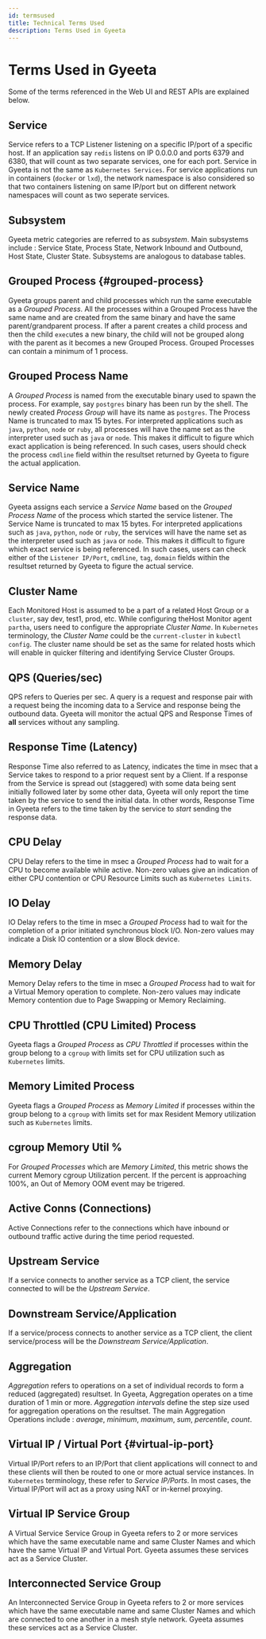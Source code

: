 ```yaml
---
id: termsused
title: Technical Terms Used
description: Terms Used in Gyeeta
---
```


# Terms Used in Gyeeta

Some of the terms referenced in the Web UI and REST APIs are explained below. 

<div class="card-demo">

<div class="card">
<div class="card__header">

## Service

</div>

<div class="card__body">
<p>
Service refers to a TCP Listener listening on a specific IP/port of a specific host. If an application say <code>redis</code> listens on IP 0.0.0.0 and ports 6379 and 6380, that will count as two separate services, one for each port. Service in Gyeeta is not the same as <code>Kubernetes Services</code>. For service applications run in containers (<code>docker</code> or <code>lxd</code>), the network namespace is also considered so that two containers listening on same IP/port but on different network namespaces will count as two seperate services.
</p>
</div>
</div>
<div style={{ marginTop : 20 }}> </div>

<div class="card">
<div class="card__header">

## Subsystem

</div>

<div class="card__body">
<p>
Gyeeta metric categories are referred to as <i>subsystem</i>. Main subsystems include : Service State, Process State, Network Inbound and Outbound, Host State, Cluster State. Subsystems are analogous to database tables.
</p>
</div>
</div>
<div style={{ marginTop : 20 }}> </div>

<div class="card">
<div class="card__header">

## Grouped Process {#grouped-process}

</div>

<div class="card__body">
<p>
Gyeeta groups parent and child processes which run the same executable as a <i>Grouped Process</i>. All the processes within a Grouped Process have the same name and are created from the same binary and have the same parent/grandparent process. If after a parent creates a child process and then the child <code>exec</code>utes a new binary, the child will not be grouped along with the parent as it becomes a new Grouped Process. Grouped Processes can contain a minimum of 1 process.
</p>
</div>
</div>
<div style={{ marginTop : 20 }}> </div>

<div class="card">
<div class="card__header">

## Grouped Process Name

</div>

<div class="card__body">
<p>
A <i>Grouped Process</i> is named from the executable binary used to spawn the process. For example, say <code>postgres</code> binary has been run by the shell. The newly created <i>Process Group</i> will have its name as <code>postgres</code>. The Process Name is truncated to max 15 bytes. For interpreted applications such as <code>java</code>, <code>python</code>, <code>node</code> or <code>ruby</code>, all processes will have the name set as the interpreter used such as <code>java</code> or <code>node</code>. This makes it difficult to figure which exact application is being referenced. In such cases, users should check the process <code>cmdline</code> field within the resultset returned by Gyeeta to figure the actual application.
</p>
</div>
</div>
<div style={{ marginTop : 20 }}> </div>

<div class="card">
<div class="card__header">

## Service Name

</div>

<div class="card__body">
<p>
Gyeeta assigns each service a <i>Service Name</i> based on the <i>Grouped Process Name</i> of the process which started the service listener. The Service Name is truncated to max 15 bytes. For interpreted applications such as <code>java</code>, <code>python</code>, <code>node</code> or <code>ruby</code>, the services will have the name set as the interpreter used such as <code>java</code> or <code>node</code>. This makes it difficult to figure which exact service is being referenced. In such cases, users can check either of the <code>Listener IP/Port</code>, <code>cmdline</code>, <code>tag</code>, <code>domain</code> fields within the resultset returned by Gyeeta to figure the actual service.

</p>
</div>
</div>
<div style={{ marginTop : 20 }}> </div>



<div class="card">
<div class="card__header">

## Cluster Name

</div>

<div class="card__body">
<p>
Each Monitored Host is assumed to be a part of a related Host Group or a <code>cluster</code>, say dev, test1, prod, etc. While configuring theHost Monitor agent <code>partha</code>, users need to 
configure the appropriate <i>Cluster Name</i>. In <code>Kubernetes</code> terminology, the <i>Cluster Name</i> could be the <code>current-cluster</code> in <code>kubectl config</code>. The cluster
name should be set as the same for related hosts which will enable in quicker filtering and identifying Service Cluster Groups.
</p>
</div>
</div>
<div style={{ marginTop : 20 }}> </div>

<div class="card">
<div class="card__header">

## QPS (Queries/sec)

</div>

<div class="card__body">
<p>
QPS refers to Queries per sec. A query is a request and response pair with a request being the incoming data to a Service and response being the outbound data.
Gyeeta will monitor the actual QPS and Response Times of <strong>all</strong> services without any sampling.
</p>
</div>
</div>
<div style={{ marginTop : 20 }}> </div>

<div class="card">
<div class="card__header">

## Response Time (Latency)

</div>

<div class="card__body">
<p>
Response Time also referred to as Latency, indicates the time in msec that a Service takes to respond to a prior request sent by a Client. If a response from the
Service is spread out (staggered) with some data being sent initially followed later by some other data, Gyeeta will only report the time taken by the service
to send the initial data. In other words, Response Time in Gyeeta refers to the time taken by the service to <i>start</i> sending the response data.
</p>
</div>
</div>
<div style={{ marginTop : 20 }}> </div>


<div class="card">
<div class="card__header">

## CPU Delay

</div>

<div class="card__body">
<p>
CPU Delay refers to the time in msec a <i>Grouped Process</i> had to wait for a CPU to become available while active. Non-zero values give an indication of either CPU contention or CPU Resource Limits such as <code>Kubernetes Limits</code>.
</p>
</div>
</div>
<div style={{ marginTop : 20 }}> </div>

<div class="card">
<div class="card__header">

## IO Delay

</div>

<div class="card__body">
<p>
IO Delay refers to the time in msec a <i>Grouped Process</i> had to wait for the completion of a prior initiated synchronous block I/O. Non-zero values may indicate a Disk IO contention or a slow Block device.
</p>
</div>
</div>
<div style={{ marginTop : 20 }}> </div>

<div class="card">
<div class="card__header">

## Memory Delay

</div>

<div class="card__body">
<p>
Memory Delay refers to the time in msec a <i>Grouped Process</i> had to wait for a Virtual Memory operation to complete. Non-zero values may indicate Memory contention due to Page Swapping or Memory Reclaiming.
</p>
</div>
</div>
<div style={{ marginTop : 20 }}> </div>

<div class="card">
<div class="card__header">

## CPU Throttled (CPU Limited) Process

</div>

<div class="card__body">
<p>
Gyeeta flags a <i>Grouped Process</i> as <i>CPU Throttled</i> if processes within the group belong to a <code>cgroup</code> with limits set for CPU utilization such as <code>Kubernetes</code> limits. 
</p>
</div>
</div>
<div style={{ marginTop : 20 }}> </div>

<div class="card">
<div class="card__header">

## Memory Limited Process

</div>

<div class="card__body">
<p>
Gyeeta flags a <i>Grouped Process</i> as <i>Memory Limited</i> if processes within the group belong to a <code>cgroup</code> with limits set for max Resident Memory utilization such as <code>Kubernetes</code> limits.
</p>
</div>
</div>
<div style={{ marginTop : 20 }}> </div>

<div class="card">
<div class="card__header">

## cgroup Memory Util %

</div>

<div class="card__body">
<p>
For <i>Grouped Processes</i> which are <i>Memory Limited</i>, this metric shows the current Memory cgroup Utilization percent. If the percent is approaching 100%, 
an Out of Memory OOM event may be trigered. 
</p>
</div>
</div>
<div style={{ marginTop : 20 }}> </div>


<div class="card">
<div class="card__header">

## Active Conns (Connections)

</div>

<div class="card__body">
<p>
Active Connections refer to the connections which have inbound or outbound traffic active during the time period requested.
</p>
</div>
</div>
<div style={{ marginTop : 20 }}> </div>


<div class="card">
<div class="card__header">

## Upstream Service

</div>

<div class="card__body">
<p>
If a service connects to another service as a TCP client, the service connected to will be the <i>Upstream Service</i>.
</p>
</div>
</div>
<div style={{ marginTop : 20 }}> </div>

<div class="card">
<div class="card__header">

## Downstream Service/Application

</div>

<div class="card__body">
<p>
If a service/process connects to another service as a TCP client, the client service/process will be the <i>Downstream Service/Application</i>.
</p>
</div>
</div>
<div style={{ marginTop : 20 }}> </div>

<div class="card">
<div class="card__header">

## Aggregation

</div>

<div class="card__body">
<p>
<i>Aggregation</i> refers to operations on a set of individual records to form a reduced (aggregated) resultset. In Gyeeta, Aggregation operates on a time
duration of 1 min or more. <i>Aggregation intervals</i> define the step size used for aggregation operations on the resultset. The main Aggregation Operations include
: <i>average</i>, <i>minimum</i>, <i>maximum</i>, <i>sum</i>, <i>percentile</i>, <i>count</i>.
</p>
</div>
</div>
<div style={{ marginTop : 20 }}> </div>

<div class="card">
<div class="card__header">

## Virtual IP / Virtual Port {#virtual-ip-port}

</div>

<div class="card__body">
<p>
Virtual IP/Port refers to an IP/Port that client applications will connect to and these clients will then be routed to one or more actual service instances.
In <code>Kubernetes</code> terminology, these refer to <i>Service IP/Ports</i>. In most cases, the Virtual IP/Port will act as a proxy using NAT or in-kernel
proxying.
</p>
</div>
</div>
<div style={{ marginTop : 20 }}> </div>

<div class="card">
<div class="card__header">

## Virtual IP Service Group

</div>

<div class="card__body">
<p>
A Virtual Service Service Group in Gyeeta refers to 2 or more services which have the same executable name and same Cluster Names and which have the same 
Virtual IP and Virtual Port. Gyeeta assumes these services act as a Service Cluster.
</p>
</div>
</div>
<div style={{ marginTop : 20 }}> </div>


<div class="card">
<div class="card__header">

## Interconnected Service Group

</div>

<div class="card__body">
<p>
An Interconnected Service Group in Gyeeta refers to 2 or more services which have the same executable name and same Cluster Names and which are 
connected to one another in a mesh style network. Gyeeta assumes these services act as a Service Cluster.
</p>
</div>
</div>
<div style={{ marginTop : 20 }}> </div>



</div>


